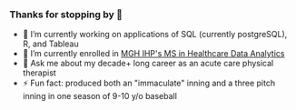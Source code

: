 ### Thanks for stopping by 👋
- 🔭 I’m currently working on applications of SQL (currently postgreSQL), R, and Tableau
- 🌱 I’m currently enrolled in [MGH IHP's MS in Healthcare Data Analytics](https://www.mghihp.edu/healthcare-leadership/degrees-programs/ms-healthcare-data-analytics)
- 💬 Ask me about my decade+ long career as an acute care physical therapist 
- ⚡ Fun fact: produced both an "immaculate" inning and a three pitch inning in one season of 9-10 y/o baseball
